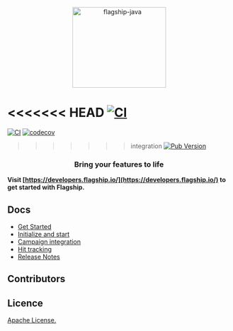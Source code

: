 <p align="center">

<img  src="https://mk0abtastybwtpirqi5t.kinstacdn.com/wp-content/uploads/picture-solutions-persona-product-flagship.jpg"  width="211"  height="182"  alt="flagship-java"  />

</p>

<<<<<<< HEAD
[![CI](https://github.com/flagship-io/flagship-flutter-sdk/actions/workflows/ci.yml/badge.svg?branch=main)](https://github.com/flagship-io/flagship-flutter-sdk/actions/workflows/ci.yml)
=======
[![CI](https://github.com/ABTastyAdel/flagship-flutter-sdk/actions/workflows/ci.yml/badge.svg?branch=main)](https://github.com/ABTastyAdel/flagship-flutter-sdk/actions/workflows/ci.yml)
[![codecov](https://codecov.io/gh/ABTastyAdel/flagship-flutter-sdk/branch/main/graph/badge.svg?token=I4YDOMGT1Z)](https://codecov.io/gh/ABTastyAdel/flagship-flutter-sdk)
>>>>>>> integration
[![Pub Version](https://img.shields.io/pub/v/flagship)](https://pub.dev/packages/flagship)

<h3 align="center">Bring your features to life</h3>

**Visit [https://developers.flagship.io/](https://developers.flagship.io/) to get started with Flagship.**

## Docs

- [Get Started](https://developers.flagship.io/docs/sdk/flutter/v0.2#getting-started)
- [Initialize and start](https://developers.flagship.io/docs/sdk/flutter/v0.2#initialization)
- [Campaign integration](https://developers.flagship.io/docs/sdk/flutter/v0.2#managing-visitor-campaigns)
- [Hit tracking](https://developers.flagship.io/docs/sdk/flutter/v0.2#hit-tracking)
- [Release Notes](https://developers.flagship.io/docs/sdk/flutter/v0.2#release-notes)

## Contributors

## Licence

[Apache License.](https://github.com/flagship-io/flagship-java/blob/master/LICENSE)
